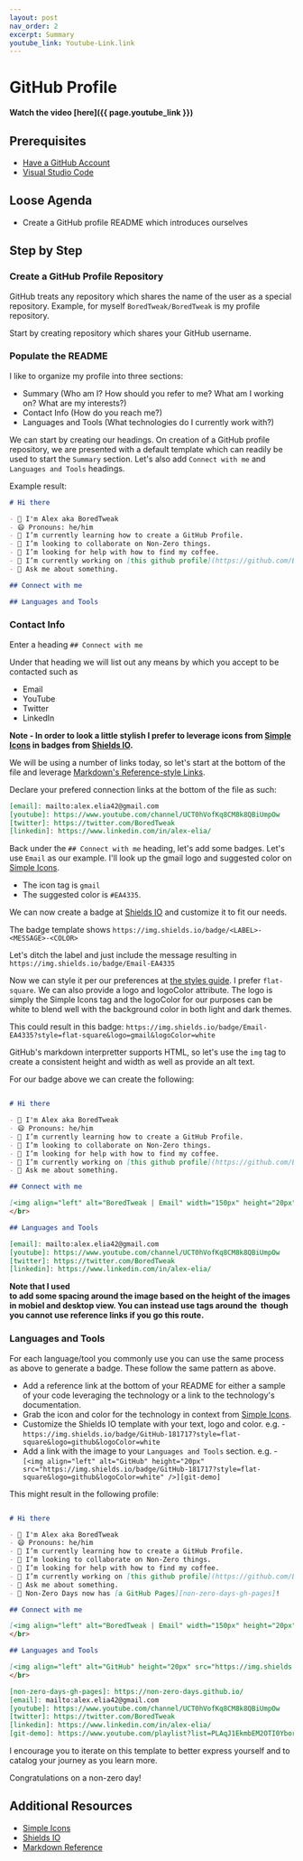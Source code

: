 ```yaml
---
layout: post
nav_order: 2
excerpt: Summary
youtube_link: Youtube-Link.link
---
```


# GitHub Profile

**Watch the video [here]({{ page.youtube_link }})**

## Prerequisites

- [Have a GitHub Account](https://github.com/signup)
- [Visual Studio Code](https://code.visualstudio.com/)

## Loose Agenda

- Create a GitHub profile README which introduces ourselves

## Step by Step

### Create a GitHub Profile Repository

GitHub treats any repository which shares the name of the user as a special repository. Example, for myself `BoredTweak/BoredTweak` is my profile repository.

Start by creating repository which shares your GitHub username.

### Populate the README

I like to organize my profile into three sections:
- Summary (Who am I? How should you refer to me? What am I working on? What are my interests?)
- Contact Info (How do you reach me?)
- Languages and Tools (What technologies do I currently work with?)

We can start by creating our headings. On creation of a GitHub profile repository, we are presented with a default template which can readily be used to start the `Summary` section. Let's also add `Connect with me` and `Languages and Tools` headings.

Example result:

```md
# Hi there

- 👋 I'm Alex aka BoredTweak
- 😄 Pronouns: he/him
- 🌱 I’m currently learning how to create a GitHub Profile.
- 👯 I’m looking to collaborate on Non-Zero things. 
- 🤔 I’m looking for help with how to find my coffee.
- 🔭 I’m currently working on [this github profile](https://github.com/BoredTweak/BoredTweak).
- 💬 Ask me about something.

## Connect with me

## Languages and Tools

```

### Contact Info

Enter a heading `## Connect with me`

Under that heading we will list out any means by which you accept to be contacted such as
- Email
- YouTube
- Twitter
- LinkedIn

**Note - In order to look a little stylish I prefer to leverage icons from [Simple Icons][simpleicons] in badges from [Shields IO][shieldsio].**

We will be using a number of links today, so let's start at the bottom of the file and leverage [Markdown's Reference-style Links](https://www.markdownguide.org/basic-syntax/#reference-style-links).

Declare your prefered connection links at the bottom of the file as such:
```md
[email]: mailto:alex.elia42@gmail.com
[youtube]: https://www.youtube.com/channel/UCT0hVofKq8CM8k8QBiUmpOw
[twitter]: https://twitter.com/BoredTweak
[linkedin]: https://www.linkedin.com/in/alex-elia/
```

Back under the `## Connect with me` heading, let's add some badges. Let's use `Email` as our example. I'll look up the gmail logo and suggested color on [Simple Icons][simpleicons]. 

- The icon tag is `gmail` 
- The suggested color is `#EA4335`.

We can now create a badge at [Shields IO][shieldsio] and customize it to fit our needs. 

The badge template shows `https://img.shields.io/badge/<LABEL>-<MESSAGE>-<COLOR>`

Let's ditch the label and just include the message resulting in `https://img.shields.io/badge/Email-EA4335`

Now we can style it per our preferences at [the styles guide](https://shields.io/#styles). I prefer `flat-square`. We can also provide a logo and logoColor attribute. The logo is simply the Simple Icons tag and the logoColor for our purposes can be white to blend well with the background color in both light and dark themes.

This could result in this badge: `https://img.shields.io/badge/Email-EA4335?style=flat-square&logo=gmail&logoColor=white`

GitHub's markdown interpretter supports HTML, so let's use the `img` tag to create a consistent height and width as well as provide an alt text.

For our badge above we can create the following:

```md

# Hi there

- 👋 I'm Alex aka BoredTweak
- 😄 Pronouns: he/him
- 🌱 I’m currently learning how to create a GitHub Profile.
- 👯 I’m looking to collaborate on Non-Zero things. 
- 🤔 I’m looking for help with how to find my coffee.
- 🔭 I’m currently working on [this github profile](https://github.com/BoredTweak/BoredTweak).
- 💬 Ask me about something.

## Connect with me

[<img align="left" alt="BoredTweak | Email" width="150px" height="20px" src="https://img.shields.io/badge/BoredTweak%20%7C%20Email-EA4335?style=flat-square&logo=gmail&logoColor=white" />][email]
</br>

## Languages and Tools

[email]: mailto:alex.elia42@gmail.com
[youtube]: https://www.youtube.com/channel/UCT0hVofKq8CM8k8QBiUmpOw
[twitter]: https://twitter.com/BoredTweak
[linkedin]: https://www.linkedin.com/in/alex-elia/
```

**Note that I used </br> to add some spacing around the image based on the height of the images in mobiel and desktop view. You can instead use <a> tags around the <img> though you cannot use reference links if you go this route.**

### Languages and Tools

For each language/tool you commonly use you can use the same process as above to generate a badge. These follow the same pattern as above. 
- Add a reference link at the bottom of your README for either a sample of your code leveraging the technology or a link to the technology's documentation.
- Grab the icon and color for the technology in context from [Simple Icons][simpleicons].
- Customize the Shields IO template with your text, logo and color. e.g. - `https://img.shields.io/badge/GitHub-181717?style=flat-square&logo=github&logoColor=white`
- Add a link with the image to your `Languages and Tools` section. e.g. - `[<img align="left" alt="GitHub" height="20px" src="https://img.shields.io/badge/GitHub-181717?style=flat-square&logo=github&logoColor=white" />][git-demo]`

This might result in the following profile:

```md

# Hi there

- 👋 I'm Alex aka BoredTweak
- 😄 Pronouns: he/him
- 🌱 I’m currently learning how to create a GitHub Profile.
- 👯 I’m looking to collaborate on Non-Zero things. 
- 🤔 I’m looking for help with how to find my coffee.
- 🔭 I’m currently working on [this github profile](https://github.com/BoredTweak/BoredTweak).
- 💬 Ask me about something.
- 🤗 Non-Zero Days now has [a GitHub Pages][non-zero-days-gh-pages]!

## Connect with me

[<img align="left" alt="BoredTweak | Email" width="150px" height="20px" src="https://img.shields.io/badge/BoredTweak%20%7C%20Email-EA4335?style=flat-square&logo=gmail&logoColor=white" />][email]
</br>

## Languages and Tools

[<img align="left" alt="GitHub" height="20px" src="https://img.shields.io/badge/GitHub-181717?style=flat-square&logo=github&logoColor=white" />][git-demo]
</br>

[non-zero-days-gh-pages]: https://non-zero-days.github.io/
[email]: mailto:alex.elia42@gmail.com
[youtube]: https://www.youtube.com/channel/UCT0hVofKq8CM8k8QBiUmpOw
[twitter]: https://twitter.com/BoredTweak
[linkedin]: https://www.linkedin.com/in/alex-elia/
[git-demo]: https://www.youtube.com/playlist?list=PLAqJ1EkmbEM2OTI0Ybor-IA7LUD6iVQ1Y

```

I encourage you to iterate on this template to better express yourself and to catalog your journey as you learn more.

Congratulations on a non-zero day!

## Additional Resources

- [Simple Icons][simpleicons]
- [Shields IO][shieldsio]
- [Markdown Reference](https://www.markdownguide.org/basic-syntax)

[simpleicons]: https://simpleicons.org/
[shieldsio]: https://shields.io/